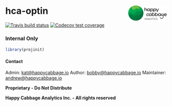 # hca-optin <img src='man/figures/logo.png' align="right" height="52" />

<!-- badges: start -->
[![Travis build status](https://travis-ci.com/happycabbage/hca-optin.svg?branch=master)](https://travis-ci.com/happycabbage/hca-optin)
[![Codecov test coverage](https://codecov.io/gh/happycabbage/hca-optin/branch/master/graph/badge.svg)](https://codecov.io/gh/happycabbage/hca-optin?branch=master)
<!-- badges: end -->


### Internal Only

``` r
library(projinit)

```


#### Contact

Admin: kat@happycabbage.io
Author: bobby@happycabbage.io 
Maintainer: andrew@happycabbage.io



**Proprietary - Do Not Distribute**

**Happy Cabbage Analytics Inc. - All rights reserved**
